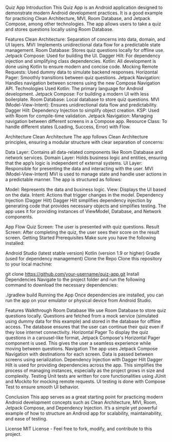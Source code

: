Quiz App 
Introduction
This Quiz App is an Android application designed to demonstrate modern Android development practices. It is a good example for practicing Clean Architecture, MVI, Room Database, and Jetpack Compose, among other technologies. The app allows users to take a quiz and stores questions locally using Room Database.

Features
Clean Architecture: Separation of concerns into data, domain, and UI layers.
MVI: Implements unidirectional data flow for a predictable state management.
Room Database: Stores quiz questions locally for offline use.
Jetpack Compose: Used for building the UI.
Dagger Hilt: For dependency injection and simplifying class dependencies.
Kotlin: All development is done using Kotlin to ensure modern and concise code.
Mocking Remote Requests: Used dummy data to simulate backend responses.
Horizontal Pager: Smoothly transitions between quiz questions.
Jetpack Navigation: Handles navigation between screens using the new Compose Navigation API.
Technologies Used
Kotlin: The primary language for Android development.
Jetpack Compose: For building a modern UI with less boilerplate.
Room Database: Local database to store quiz questions.
MVI (Model-View-Intent): Ensures unidirectional data flow and predictability.
Dagger Hilt: Dependency Injection to simplify object creation.
KSP: Used with Room for compile-time validation.
Jetpack Navigation: Managing navigation between different screens in a Compose app.
Resource Class: To handle different states (Loading, Success, Error) with Flow.

Architecture
Clean Architecture
The app follows Clean Architecture principles, ensuring a modular structure with clear separation of concerns:

Data Layer: Contains all data-related components like Room Database and network services.
Domain Layer: Holds business logic and entities, ensuring that the app’s logic is independent of external systems.
UI Layer: Responsible for presenting the data and interacting with the user.
MVI (Model-View-Intent)
MVI is used to manage state and handle user actions in a predictable manner. The app is structured as follows:

Model: Represents the data and business logic.
View: Displays the UI based on the data.
Intent: Actions that trigger changes in the model.
Dependency Injection (Dagger Hilt)
Dagger Hilt simplifies dependency injection by generating code that provides necessary objects and simplifies testing. The app uses it for providing instances of ViewModel, Database, and Network components.

App Flow
Quiz Screen: The user is presented with quiz questions.
Result Screen: After completing the quiz, the user sees their score on the result screen.
Getting Started
Prerequisites
Make sure you have the following installed:

Android Studio (latest stable version)
Kotlin (version 1.9 or higher)
Gradle (used for dependency management)
Clone the Repo
Clone this repository to your local machine:

git clone https://github.com/your-username/quiz-app.git
Install Dependencies
Navigate to the project folder and run the following command to download the necessary dependencies:

./gradlew build
Running the App
Once dependencies are installed, you can run the app on your emulator or physical device from Android Studio.

Features Walkthrough
Room Database
We use Room Database to store quiz questions locally. Questions are fetched from a mock service (simulated using dummy data for this example) and stored in the database for offline access.
The database ensures that the user can continue their quiz even if they lose internet connectivity.
Horizontal Pager
To display the quiz questions in a carousel-like format, Jetpack Compose's Horizontal Pager component is used. This gives the user a seamless experience while moving between questions.
Navigation
The app uses Jetpack Compose Navigation with destinations for each screen. Data is passed between screens using serialization.
Dependency Injection with Dagger Hilt
Dagger Hilt is used for providing dependencies across the app. This simplifies the process of managing instances, especially as the project grows in size and complexity.
Testing
Unit tests are written for core functionalities using JUnit and Mockito for mocking remote requests. UI testing is done with Compose Test to ensure smooth UI behavior.

Conclusion
This app serves as a great starting point for practicing modern Android development concepts such as Clean Architecture, MVI, Room, Jetpack Compose, and Dependency Injection. It’s a simple yet powerful example of how to structure an Android app for scalability, maintainability, and ease of testing.

License
MIT License - Feel free to fork, modify, and contribute to this project.

